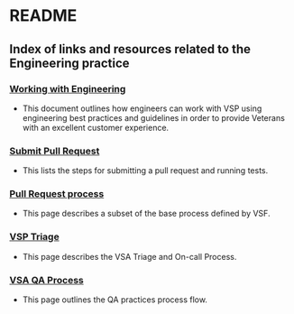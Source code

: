 # README

## Index of links and resources related to the Engineering practice

### [Working with Engineering](https://github.com/department-of-veterans-affairs/va.gov-team/blob/16d4df72881df12bc3596e1acca005fd2694dd88/platform/engineering/working-with-engineering-team.md)
- This document outlines how engineers can work with VSP using engineering best practices and guidelines in order to provide Veterans with an excellent customer experience.

### [Submit Pull Request](https://department-of-veterans-affairs.github.io/veteran-facing-services-tools/getting-started/workflow/review/)
- This lists the steps for submitting a pull request and running tests. 

### [Pull Request process](https://github.com/department-of-veterans-affairs/va.gov-team/blob/master/teams/vsa/teams/engineering/pull-request-process.md)
- This page describes a subset of the base process defined by VSF.

### [VSP Triage](https://github.com/department-of-veterans-affairs/va.gov-team/blob/master/teams/vsa/teams/devops/Triage-Process.md)
- This page describes the VSA Triage and On-call Process.

### [VSA QA Process](https://github.com/department-of-veterans-affairs/va.gov-team/blob/master/teams/vsa/teams/qa/vsa-qa-process.md)
- This page outlines the QA practices process flow. 
